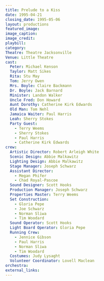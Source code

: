 ```yaml
---
title: Prelude to a Kiss
date: 1995-04-21
closing_date: 1995-05-06
layout: productions
featured_image: 
image_caption:
image_credit:
playbill: 
category: 
Theatre: Theatre Jacksonville
Venue: Little Theatre
cast:
  Peter: Michael Kenson
  Taylor: Matt Sikes
  Rita: Stu May
  Tom: Jerry Owen
  Mrs. Boyle: Claire Backmann
  Dr. Boyle: Jack Barnard
  Minister: Landon Walker
  Uncle Fred: Don Howard
  Aunt Dorothy: Catherine Kirk Edwards
  Old Man: Tom Nehl
  Jamaica Waiter: Paul Harris
  Leah: Sherry Stokes
  Party Guest: 
    - Terry Weems
    - Sherry Stokes
    - Paul Harris
    - Catherine Kirk Edwards
crew:
  Artistic Director: Robert Arleigh White
  Scenic Design: Abbie Malkawitz
  Lighting Design: Abbie Malkawitz
  Stage Manager: Joseph Schwarz
  Assistant Director: 
    - Megan Phifer
    - Chad Royal-Pascoe
  Sound Designer: Scott Hooks
  Production Manager: Joseph Schwarz
  Properties Master: Terry Weems
  Set Construction: 
    - Gloria Pepe
    - Joe Schwarz
    - Norman Sliwa
    - Tim Woodard
  Sound Operator: Scott Hooks
  Light Board Operator: Gloria Pepe
  Running Crew: 
    - Jennice Gibson
    - Paul Harris
    - Norman Sliwa
    - Tim Woodard
  Costumes: Judy Lysaght
  Volunteer Coordinator: Lovell Maclean
orchestra:
external_links:
---
```

